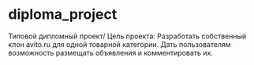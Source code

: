 # diploma_project
Типовой дипломный проект/
Цель проекта: Разработать собственный клон avito.ru для одной товарной категории. Дать пользователям возможность размещать объявления и комментировать их.
